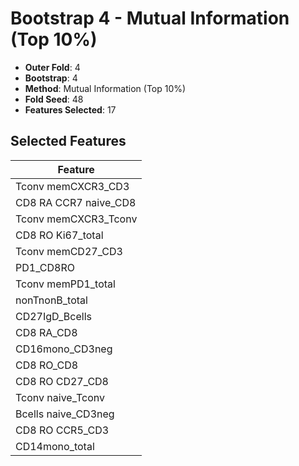 # Bootstrap 4 - Mutual Information (Top 10%)

- **Outer Fold**: 4
- **Bootstrap**: 4
- **Method**: Mutual Information (Top 10%)
- **Fold Seed**: 48
- **Features Selected**: 17

## Selected Features

| Feature |
|---------|
| Tconv memCXCR3_CD3 |
| CD8 RA CCR7 naive_CD8 |
| Tconv memCXCR3_Tconv |
| CD8 RO Ki67_total |
| Tconv memCD27_CD3 |
| PD1_CD8RO |
| Tconv memPD1_total |
| nonTnonB_total |
| CD27IgD_Bcells |
| CD8 RA_CD8 |
| CD16mono_CD3neg |
| CD8 RO_CD8 |
| CD8 RO CD27_CD8 |
| Tconv naive_Tconv |
| Bcells naive_CD3neg |
| CD8 RO CCR5_CD3 |
| CD14mono_total |
